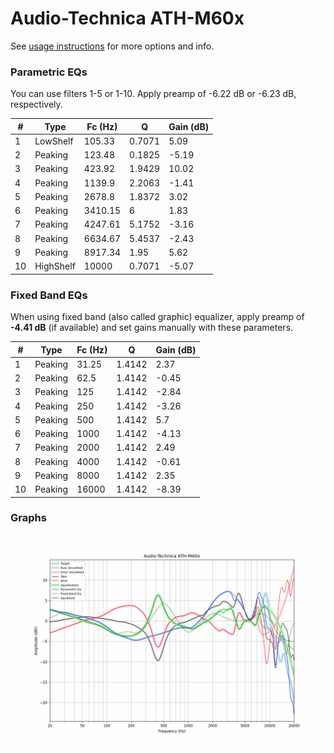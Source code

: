 # Audio-Technica ATH-M60x
See [usage instructions](https://github.com/jaakkopasanen/AutoEq#usage) for more options and info.

### Parametric EQs
You can use filters 1-5 or 1-10. Apply preamp of -6.22 dB or -6.23 dB, respectively.

|   # | Type      |   Fc (Hz) |      Q |   Gain (dB) |
|-----|-----------|-----------|--------|-------------|
|   1 | LowShelf  |    105.33 | 0.7071 |        5.09 |
|   2 | Peaking   |    123.48 | 0.1825 |       -5.19 |
|   3 | Peaking   |    423.92 | 1.9429 |       10.02 |
|   4 | Peaking   |   1139.9  | 2.2063 |       -1.41 |
|   5 | Peaking   |   2678.8  | 1.8372 |        3.02 |
|   6 | Peaking   |   3410.15 | 6      |        1.83 |
|   7 | Peaking   |   4247.61 | 5.1752 |       -3.16 |
|   8 | Peaking   |   6634.67 | 5.4537 |       -2.43 |
|   9 | Peaking   |   8917.34 | 1.95   |        5.62 |
|  10 | HighShelf |  10000    | 0.7071 |       -5.07 |

### Fixed Band EQs
When using fixed band (also called graphic) equalizer, apply preamp of **-4.41 dB** (if available) and set gains manually with these parameters.

|   # | Type    |   Fc (Hz) |      Q |   Gain (dB) |
|-----|---------|-----------|--------|-------------|
|   1 | Peaking |     31.25 | 1.4142 |        2.37 |
|   2 | Peaking |     62.5  | 1.4142 |       -0.45 |
|   3 | Peaking |    125    | 1.4142 |       -2.84 |
|   4 | Peaking |    250    | 1.4142 |       -3.26 |
|   5 | Peaking |    500    | 1.4142 |        5.7  |
|   6 | Peaking |   1000    | 1.4142 |       -4.13 |
|   7 | Peaking |   2000    | 1.4142 |        2.49 |
|   8 | Peaking |   4000    | 1.4142 |       -0.61 |
|   9 | Peaking |   8000    | 1.4142 |        2.35 |
|  10 | Peaking |  16000    | 1.4142 |       -8.39 |

### Graphs
![](./Audio-Technica%20ATH-M60x.png)
